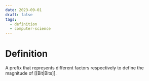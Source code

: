 ```yaml
---
date: 2023-09-01
draft: false
tags:
  - definition
  - computer-science
---
```

# Definition

A prefix that represents different factors respectively to define the magnitude of [[Bit|Bits]].